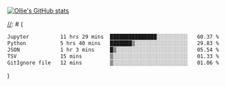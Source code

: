 <!--
**icedpanda/icedpanda** is a ✨ _special_ ✨ repository because its `README.md` (this file) appears on your GitHub profile.

Here are some ideas to get you started:

- 🔭 I’m currently working on ...
- 🌱 I’m currently learning ...
- 👯 I’m looking to collaborate on ...
- 🤔 I’m looking for help with ...
- 💬 Ask me about ...
- 📫 How to reach me: ...
- 😄 Pronouns: ...
- ⚡ Fun fact: ...
-->
[![Ollie's GitHub stats](https://github-readme-stats-icedpanda.vercel.app/api?username=icedpanda&count_private=true&show_icons=true)](https://github.com/icedpanda)

[//]: # (---)

[//]: # (📊 **This week I spent my time on:**)

[//]: # (<!--START_SECTION:waka-->

```txt
Jupyter          11 hrs 29 mins  ███████████████░░░░░░░░░░   60.37 %
Python           5 hrs 40 mins   ███████▒░░░░░░░░░░░░░░░░░   29.83 %
JSON             1 hr 3 mins     █▒░░░░░░░░░░░░░░░░░░░░░░░   05.54 %
TSV              15 mins         ▒░░░░░░░░░░░░░░░░░░░░░░░░   01.33 %
GitIgnore file   12 mins         ▒░░░░░░░░░░░░░░░░░░░░░░░░   01.06 %
```

<!--END_SECTION:waka-->)
